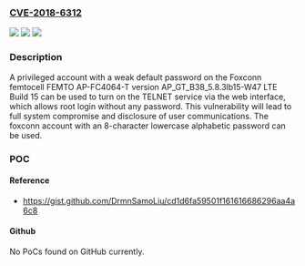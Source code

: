 ### [CVE-2018-6312](https://cve.mitre.org/cgi-bin/cvename.cgi?name=CVE-2018-6312)
![](https://img.shields.io/static/v1?label=Product&message=n%2Fa&color=blue)
![](https://img.shields.io/static/v1?label=Version&message=n%2Fa&color=blue)
![](https://img.shields.io/static/v1?label=Vulnerability&message=n%2Fa&color=brighgreen)

### Description

A privileged account with a weak default password on the Foxconn femtocell FEMTO AP-FC4064-T version AP_GT_B38_5.8.3lb15-W47 LTE Build 15 can be used to turn on the TELNET service via the web interface, which allows root login without any password. This vulnerability will lead to full system compromise and disclosure of user communications. The foxconn account with an 8-character lowercase alphabetic password can be used.

### POC

#### Reference
- https://gist.github.com/DrmnSamoLiu/cd1d6fa59501f161616686296aa4a6c8

#### Github
No PoCs found on GitHub currently.

